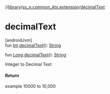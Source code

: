 //[library](../../index.md)/[ss_n.common_ktx.extension](index.md)/[decimalText](decimal-text.md)

# decimalText

[androidJvm]\
fun [Int](https://kotlinlang.org/api/latest/jvm/stdlib/kotlin/-int/index.html).[decimalText](decimal-text.md)(): [String](https://kotlinlang.org/api/latest/jvm/stdlib/kotlin/-string/index.html)

fun [Long](https://kotlinlang.org/api/latest/jvm/stdlib/kotlin/-long/index.html).[decimalText](decimal-text.md)(): [String](https://kotlinlang.org/api/latest/jvm/stdlib/kotlin/-string/index.html)

Integer to Decimal Text

#### Return

example 10000 to 10,000

